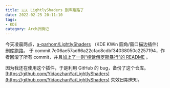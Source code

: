 ```yaml
---
title: 🇺🇦 LightlyShaders 删库跑路了
date: 2022-02-25 20:11:10
tags: 
- KDE
category: Arch折腾记
---
```


今天凌晨两点，[a-parhom/LightlyShaders](https://github.com/a-parhom/LightlyShaders) （KDE KWin 圆角/窗口描边插件） 删库跑路。
于 commit 7e06ae57ad66a22cfac8cdbf34038050c2257194，作者回滚了所有 commit，并且[加上了一则“控诉俄罗斯暴行”的 README](https://github.com/a-parhom/LightlyShaders/commit/7e06ae57ad66a22cfac8cdbf34038050c2257194) 。

因为我还在使用这个插件，于是利用 GitHub 的 bug，备份了这个仓库。
[https://github.com/YidaozhanYa/LightlyShaders](https://github.com/YidaozhanYa/LightlyShaders)
失效日期未知。

